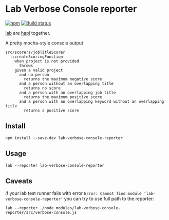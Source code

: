 # Lab Verbose Console reporter

[![npm](https://img.shields.io/npm/v/lab-verbose-console-reporter.svg)](https://www.npmjs.com/package/lab-verbose-console-reporter)
[![Build status](https://img.shields.io/travis/antipin/lab-verbose-console-reporter/master.svg)](https://travis-ci.org/antipin/lab-verbose-console-reporter)

[lab](https://github.com/hapijs/lab) are [hapi](https://github.com/hapijs/hapi) together.

A pretty mocha-style console output

```
src/scorers/jobTitleScorer
  ::createScoringFunction
    when project is not provided
      throws
    given a valid project
      and no person
        returns the maximum negative score
      and a person without an overlapping title
        returns no score
      and a person with an overlapping job title
        returns the maximum positive score
      and a person with an overlapping keyword without an overlapping title
        returns a positive score
```

## Install

```npm install --save-dev lab-verbose-console-reporter```

## Usage

```lab --reporter lab-verbose-console-reporter```

## Caveats

If your lab test runner fails with error ```Error: Cannot find module 'lab-verbose-console-reporter'``` you can try to use full path to the reporter:

```lab --reporter ./node_modules/lab-verbose-console-reporter/src/verbose-console.js```
